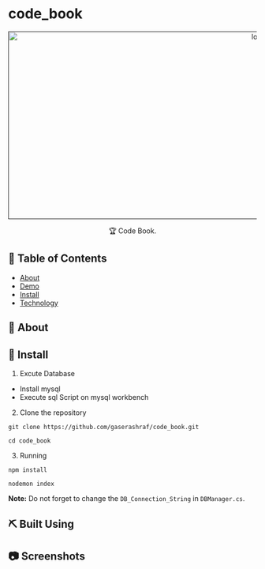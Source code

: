 # code_book
<p align="center">
  <a href="" rel="noopener">
 <img width=1000px height=380px src="" alt="logo"></a>
</p>
<p align="center"> 🏆 Code Book.
    <br> 
</p>

## 📝 Table of Contents

- [About](#about)
- [Demo](#demo)
- [Install](#Install)
- [Technology](#tech)

## 🧐 About <a name = "about"></a>

## 🏁 Install <a name = "Install"></a>
1. Excute Database
- Install mysql
- Execute sql Script on mysql workbench
2. Clone the repository
```
git clone https://github.com/gaserashraf/code_book.git
```
```
cd code_book
```
3. Running
```
npm install
```
```
nodemon index
```

**Note:** Do not forget to change the ```DB_Connection_String``` in ```DBManager.cs```.

## ⛏️ Built Using <a name = "tech"></a>

## 📷 Screenshots 
<div name="demo" align="center">
  <p align="center">
    
  </p>
</div>


